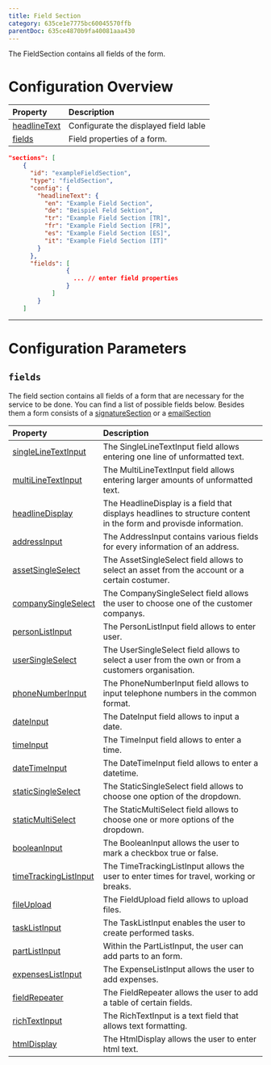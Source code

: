 ```yaml
---
title: Field Section
category: 635ce1e7775bc60045570ffb
parentDoc: 635ce4870b9fa40081aaa430
---
```


The FieldSection contains all fields of the form.

# Configuration Overview

| Property                                                                     | Description                      |
| :--------------------------------------------------------------------------- | :--------------------------------|
| [headlineText](./24-general-properties/#mulitlanguagetext)                   | Configurate the displayed field lable |
| [fields](#fields)                                                            | Field properties of a form. |


```json
"sections": [
    {
      "id": "exampleFieldSection",
      "type": "fieldSection",
      "config": {
        "headlineText": {
          "en": "Example Field Section",
          "de": "Beispiel Feld Sektion",
          "tr": "Example Field Section [TR]",
          "fr": "Example Field Section [FR]",
          "es": "Example Field Section [ES]",
          "it": "Example Field Section [IT]"
        }
      },
      "fields": [
                {
                  ... // enter field properties
                }
            ]
        }
    ]
```
---

# Configuration Parameters

## `fields` 

The field section contains all fields of a form that are necessary for the service to be done.
You can find a list of possible fields below. Besides them a form consists of a [signatureSection](./02-signature-section) or a [emailSection](./03-email-section)

| Property                                                 | Description                                                                                                  |
| :--------------------------------------------------------| :----------------------------------------------------------------------------------------------------------- |
| [singleLineTextInput](./01-single-line-text-input)       | The SingleLineTextInput field allows entering one line of unformatted text. |
| [multiLineTextInput](./02-mutli-line-text-input)         | The MultiLineTextInput field allows entering larger amounts of unformatted text.  |
| [headlineDisplay](./03-headline-display)                 | The HeadlineDisplay is a field that displays headlines to structure content in the form and provisde information.|
| [addressInput](./04-address-input)                       | The AddressInput contains various fields for every information of an address. |
| [assetSingleSelect](./05-asset-single-select)            | The AssetSingleSelect field allows to select an asset from the account or a certain costumer.  |
| [companySingleSelect](./06-company-single-select)        | The CompanySingleSelect field allows the user to choose one of the customer companys. |
| [personListInput](./07-person-list-input)                | The PersonListInput field allows to enter user. |
| [userSingleSelect](./08-user-single-select)              | The UserSingleSelect field allows to select a user from the own or from a customers organisation. |
| [phoneNumberInput](./09-phone-number-input)              | The PhoneNumberInput field allows to input telephone numbers in the common format. | 
| [dateInput](./10-date-input)                             | The DateInput field allows to input a date. |
| [timeInput](./11-time-input)                             | The TimeInput field allows to enter a time. |
| [dateTimeInput](./12-date-time-input)                    | The DateTimeInput field allows to enter a datetime. |
| [staticSingleSelect](./13-static-single-select)          | The StaticSingleSelect field allows to choose one option of the dropdown. |
| [staticMultiSelect](./14-static-multi-select)            | The StaticMultiSelect field allows to choose one or more options of the dropdown. |
| [booleanInput](./15-boolean-input)                       | The BooleanInput allows the user to mark a checkbox true or false. |
| [timeTrackingListInput](./16-time-trackiing-list-input)  | The TimeTrackingListInput allows the user to enter times for travel, working or breaks. |
| [fileUpload](./17-file-upload)                           | The FieldUpload field allows to upload files. |
| [taskListInput](./18-task-list-input)                    | The TaskListInput enables the user to create performed tasks. |
| [partListInput](./19-part-list-input)                    | Within the PartListInput, the user can add parts to an form. |
| [expensesListInput](./20-expense-list-input)             | The ExpenseListInput allows the user to add expenses. |
| [fieldRepeater](./21-field-repeater)                     | The FieldRepeater allows the user to add a table of certain fields. |
| [richTextInput](./22-rich-text-input)                    | The RichTextInput is a text field that allows text formatting. |
| [htmlDisplay](./23-html-display)                         | The HtmlDisplay allows the user to enter html text. |


